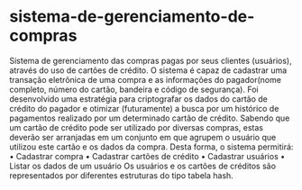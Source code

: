 # sistema-de-gerenciamento-de-compras
  Sistema de gerenciamento das compras pagas por seus clientes (usuários), através do uso de cartões de crédito.
O sistema é capaz de cadastrar uma transação eletrônica de uma compra e as informações do pagador(nome completo, número do cartão, bandeira e código de segurança). 
  Foi desenvolvido uma estratégia para criptografar os dados do cartão de crédito do pagador e otimizar (futuramente) a busca por um histórico de pagamentos realizado por um determinado cartão de crédito. Sabendo que um cartão de crédito pode ser utilizado por diversas compras, estas deverão ser arranjadas em um conjunto em que agrupem o usuário que utilizou este cartão e os dados da compra.
  Desta forma, o sistema permitirá:
• Cadastrar compra
• Cadastrar cartões de crédito
• Cadastrar usuários
• Listar os dados de um usuário
Os usuários e os cartões de créditos são representados por diferentes estruturas do tipo tabela 
hash.
